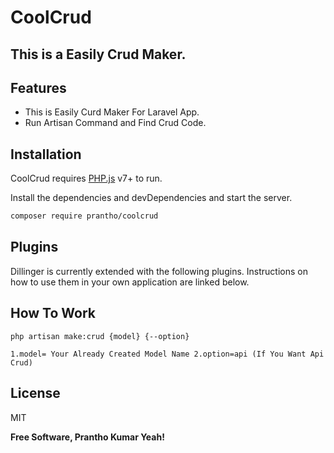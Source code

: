 # CoolCrud
## This is a Easily Crud Maker.


## Features
- This is Easily Curd Maker For Laravel App.
- Run Artisan Command and Find Crud Code.

## Installation

CoolCrud requires [PHP.js](https://php.net/) v7+ to run.

Install the dependencies and devDependencies and start the server.

```sh
composer require prantho/coolcrud
```

## Plugins

Dillinger is currently extended with the following plugins.
Instructions on how to use them in your own application are linked below.

## How To Work
``
php artisan make:crud {model} {--option}
``

`
1.model= Your Already Created Model Name
2.option=api (If You Want Api Crud)
`
## License

MIT

**Free Software, Prantho Kumar Yeah!**
